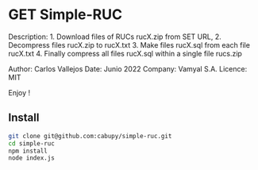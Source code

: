 # GET Simple-RUC

  Description: 
    1. Download files of RUCs rucX.zip from SET URL,
    2. Decompress files rucX.zip to rucX.txt
    3. Make files rucX.sql from each file rucX.txt
    4. Finally compress all files rucX.sql within a single file rucs.zip
  
  Author: Carlos Vallejos
  Date: Junio 2022
  Company: Vamyal S.A.
  Licence: MIT

  Enjoy !

## Install

```bash
git clone git@github.com:cabupy/simple-ruc.git
cd simple-ruc
npm install
node index.js
```
